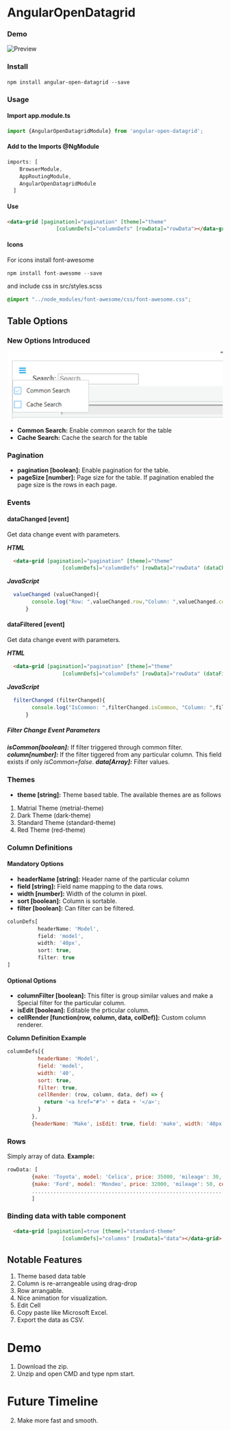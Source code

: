 # AngularOpenDatagrid
### Demo
![Preview](https://raw.githubusercontent.com/sowvikr/angular-open-datagrid-lib/master/AngularOpenDatagridLib.gif)
### Install
```npm install angular-open-datagrid --save```
### Usage
#### Import app.module.ts
```javascript
import {AngularOpenDatagridModule} from 'angular-open-datagrid';
```
#### Add to the Imports @NgModule

```javascript
imports: [
    BrowserModule,
    AppRoutingModule,
    AngularOpenDatagridModule
  ]
```
#### Use
```html
<data-grid [pagination]="pagination" [theme]="theme"
                [columnDefs]="columnDefs" [rowData]="rowData"></data-grid>
```
#### Icons
For icons install font-awesome 
```javascript
npm install font-awesome --save
```
and include css in src/styles.scss
```css
@import "../node_modules/font-awesome/css/font-awesome.css";
```

## Table Options
### New Options Introduced
![Preview](https://raw.githubusercontent.com/sowvikr/angular-open-datagrid-lib/master/NewOptions.png)
* **Common Search:** Enable common search for the table
* **Cache Search:** Cache the search for the table
### Pagination
* **pagination [boolean]:** Enable pagination for the table.
* **pageSize [number]:** Page size for the table. If pagination enabled the page size is the rows in each page.
### Events
#### dataChanged [event] 
Get data change event with parameters.

**_HTML_**
```html
  <data-grid [pagination]="pagination" [theme]="theme"
                  [columnDefs]="columnDefs" [rowData]="rowData" (dataChanged)="valueChanged($event)" ></data-grid>
  ```
 **_JavaScript_**
 ```javascript
   valueChanged (valueChanged){
         console.log("Row: ",valueChanged.row,"Column: ",valueChanged.column, "Data: ",,valueChanged.data );
       }
   ```
#### dataFiltered [event] 
Get data change event with parameters.

**_HTML_**
```html
  <data-grid [pagination]="pagination" [theme]="theme"
                  [columnDefs]="columnDefs" [rowData]="rowData" (dataFiltered)="filterChanged($event)" ></data-grid>
  ```
 **_JavaScript_**
 ```javascript
   filterChanged (filterChanged){
         console.log("IsCommon: ",filterChanged.isCommon, "Column: ",filterChanged.column, "Data: ",filterChanged.filterOptions );
       }
   ```
   ##### Filter Change Event Parameters
   **_isCommon[boolean]:_** If filter triggered through common filter.
   **_column[number]:_** If the filter tiggered from any particular column. This field exists if only _isCommon=false_.
   **_data[Array]:_** Filter values.
### Themes
* **theme [string]:** Theme based table. The available themes are as follows
1. Matrial Theme (metrial-theme)
2. Dark Theme (dark-theme)
3. Standard Theme (standard-theme)
4. Red Theme (red-theme)
### Column Definitions
#### Mandatory Options
* **headerName [string]:** Header name of the particular column
* **field [string]:** Field name mapping to the data rows.
* **width [number]:** Width of the column in pixel.
* **sort [boolean]:** Column is sortable.
* **filter [boolean]:** Can filter can be filtered.

```javascript
colunDefs[          
          headerName: 'Model',
          field: 'model',
          width: '40px',
          sort: true,
          filter: true
]
```
#### Optional Options
* **columnFilter [boolean]:** This filter is group similar values and make a Special filter for the particular column.
* **isEdit [boolean]:** Editable the prticular column.
* **cellRender [function(row, column, data, colDef)]:** Custom column renderer.


**Column Definition Example**
```javascript
columnDefs[{
          headerName: 'Model',
          field: 'model',
          width: '40',
          sort: true,
          filter: true,
          cellRender: (row, column, data, def) => {
            return '<a href="#">' + data + '</a>';
          }
        },
        {headerName: 'Make', isEdit: true, field: 'make', width: '40px'......}]
```

### Rows
Simply array of data.
**Example:**
```javascript
rowData: [
        {make: 'Toyota', model: 'Celica', price: 35000, 'mileage': 30, color: 'red'},
        {make: 'Ford', model: 'Mondeo', price: 32000, 'mileage': 50, color: 'green'},
        .............................................................................
        ]
```
### Binding data with table component
```html
  <data-grid [pagination]=true [theme]="standard-theme"
                  [columnDefs]="columns" [rowData]="data"></data-grid>
```

## Notable Features
1. Theme based data table
2. Column is re-arrangeable using drag-drop
3. Row arrangable.
4. Nice animation for visualization.
5. Edit Cell
6. Copy paste like Microsoft Excel.
7. Export the data as CSV.

# Demo
1. Download the zip.
2. Unzip and open CMD and type npm start.

# Future Timeline
2. Make more fast and smooth.
